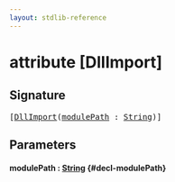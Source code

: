 ```yaml
---
layout: stdlib-reference
---
```


# attribute [DllImport]

## Signature

<pre>
[<a href="/stdlib-reference/attributes/dllimport-03">DllImport</a>(<a href="/stdlib-reference/attributes/dllimport-03#decl-modulePath" class="code_param">modulePath</a> : <a href="/stdlib-reference/types/string-0/index" class="code_type">String</a>)]
</pre>

## Parameters

#### modulePath  : [String](/stdlib-reference/types/string-0/index) {#decl-modulePath}

